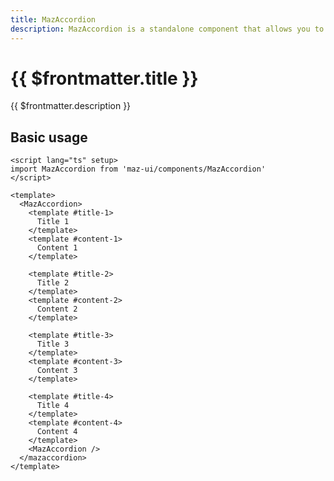 ```yaml
---
title: MazAccordion
description: MazAccordion is a standalone component that allows you to create an accordion with a title and content.
---
```


# {{ $frontmatter.title }}

{{ $frontmatter.description }}

<!--@include: ./../.vitepress/mixins/getting-started.md-->

## Basic usage

<MazAccordion class="maz-w-full">
  <template #title-1>
    Title 1
  </template>
  <template #content-1>
    Content 1
  </template>
  <template #title-2>
    Title 2
  </template>
  <template #content-2>
    Content 2
  </template>
  <template #title-3>
    Title 3
  </template>
  <template #content-3>
    Content 3
  </template>
  <template #title-4>
    Title 4
  </template>
  <template #content-4>
    Content 4
  </template>
</MazAccordion>

```vue
<script lang="ts" setup>
import MazAccordion from 'maz-ui/components/MazAccordion'
</script>

<template>
  <MazAccordion>
    <template #title-1>
      Title 1
    </template>
    <template #content-1>
      Content 1
    </template>

    <template #title-2>
      Title 2
    </template>
    <template #content-2>
      Content 2
    </template>

    <template #title-3>
      Title 3
    </template>
    <template #content-3>
      Content 3
    </template>

    <template #title-4>
      Title 4
    </template>
    <template #content-4>
      Content 4
    </template>
    <MazAccordion />
  </mazaccordion>
</template>
```

<!--@include: ./../../.vitepress/generated-docs/maz-accordion.doc.md-->
